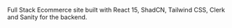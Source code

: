 Full Stack Ecommerce site built with React 15, ShadCN, Tailwind CSS, Clerk and Sanity  for the backend.